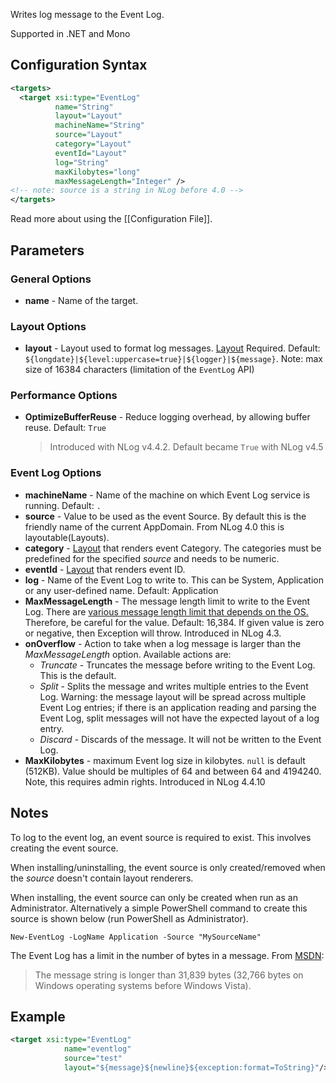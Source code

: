 Writes log message to the Event Log. 

Supported in .NET and Mono

## Configuration Syntax
```xml
<targets>
  <target xsi:type="EventLog"
          name="String"
          layout="Layout"
          machineName="String"
          source="Layout" 
          category="Layout"
          eventId="Layout"
          log="String"
          maxKilobytes="long"
          maxMessageLength="Integer" />
<!-- note: source is a string in NLog before 4.0 -->
</targets>
```
Read more about using the [[Configuration File]].

## Parameters
### General Options
* **name** - Name of the target.

### Layout Options
* **layout** - Layout used to format log messages. [Layout](Layouts) Required. Default: `${longdate}|${level:uppercase=true}|${logger}|${message}`. Note: max size of 16384 characters (limitation of the `EventLog` API)

### Performance Options
* **OptimizeBufferReuse** - Reduce logging overhead, by allowing buffer reuse. Default: `True`
  > Introduced with NLog v4.4.2. Default became `True` with NLog v4.5

### Event Log Options
* **machineName** - Name of the machine on which Event Log service is running. Default: `.`  
* **source** - Value to be used as the event Source. By default this is the friendly name of the current AppDomain. From NLog 4.0 this is layoutable(Layouts). 
* **category** - [Layout](Layouts) that renders event Category.  The categories must be predefined for the specified _source_ and needs to be numeric.   
* **eventId** - [Layout](Layouts) that renders event ID. 
* **log** - Name of the Event Log to write to. This can be System, Application or any user-defined name. Default: Application
* **MaxMessageLength** - The message length limit to write to the Event Log. There are [various message length limit that depends on the OS.](https://support.microsoft.com/en-us/kb/957662 "Recommended settings for event log sizes in Windows") Therefore, be careful for the value. Default: 16,384. If given value is zero or negative, then Exception will throw. Introduced in NLog 4.3.
* **onOverflow** - Action to take when a log message is larger than the _MaxMessageLength_ option. Available actions are:
   * _Truncate_ - Truncates the message before writing to the Event Log. This is the default.
   * _Split_ - Splits the message and writes multiple entries to the Event Log. Warning: the message layout will be spread across multiple Event Log entries; if there is an application reading and parsing the Event Log, split messages will not have the expected layout of a log entry.
   * _Discard_ - Discards of the message. It will not be written to the Event Log.
* **MaxKilobytes**  - maximum Event log size in kilobytes. `null` is default (512KB). Value should be multiples of 64 and between 64 and 4194240. Note, this requires admin rights. Introduced in NLog 4.4.10

## Notes
To log to the event log, an event source is required to exist. This involves creating the event source.

When installing/uninstalling, the event source is only created/removed when the _source_ doesn't contain layout renderers.

When installing, the event source can only be created when run as an Administrator. Alternatively a simple PowerShell command to create this source is shown below (run PowerShell as Administrator).

    New-EventLog -LogName Application -Source "MySourceName"

The Event Log has a limit in the number of bytes in a message. From [MSDN](https://msdn.microsoft.com/en-us/library/xzwc042w(v=vs.110).aspx#Anchor_1):

> The message string is longer than 31,839 bytes (32,766 bytes on Windows operating systems before Windows Vista).

## Example
```xml
<target xsi:type="EventLog"
            name="eventlog"
            source="test"
            layout="${message}${newline}${exception:format=ToString}"/>
```